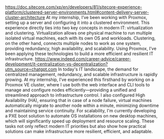 https://doc.sitecore.com/xp/en/developers/81/sitecore-experience-platform/clustered-server-environments.html#content-delivery-server-cluster-architecture
At my internship, I’ve been working with Proxmox, setting up a server and configuring it into a clustered environment. This experience directly ties into two key concepts in modern IT: virtualization and clustering. Virtualization allows one physical machine to run multiple isolated virtual machines, each with its own OS and workloads. Clustering, on the other hand, connects multiple nodes to work as one system, providing redundancy, high availability, and scalability. Using Proxmox, I’ve been applying these technologies to build a more efficient and resilient IT infrastructure.
https://www.indeed.com/career-advice/career-development/it-centralization-vs-decentralization?utm_source=chatgpt.com
In today's IT landscape, the demand for centralized management, redundancy, and scalable infrastructure is rapidly growing. At my internship, I’ve experienced this firsthand by working on a Proxmox VE cluster, where I use both the web interface and CLI tools to manage and configure nodes efficiently—providing a unified and streamlined approach to infrastructure control. I also configured High Availability (HA), ensuring that in case of a node failure, virtual machines automatically migrate to another node within a minute, minimizing downtime and maintaining service continuity. For scalability, I'm currently developing a PXE boot solution to automate OS installations on new desktop machines, which will significantly speed up deployment and resource scaling. These tasks not only reflect modern IT priorities but also show how practical solutions can make infrastructure more resilient, efficient, and adaptable. 